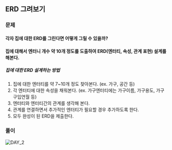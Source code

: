 ## ERD 그려보기

### 문제

#### 각자 집에 대한 ERD를 그린다면 어떻게 그릴 수 있을까?
#### 집에 대해서 엔터니 개수 약 10개 정도를 도출하여 ERD(엔터티, 속성, 관계 표현) 설계를 해본다.

##### 집에 대한 ERD 설계하는 방법
1. 집에 대한 엔터티를 약 7~10개 정도 찾아본다. (ex. 가구, 공간 등)
2. 각 엔터티에 대한 속성을 채워본다. (ex. 가구엔터티에는 가구이름, 가구용도, 가구구입연월 등)
3. 엔터티와 엔터티간의 관계를 생각해 본다.
4. 관계를 연결하면서 추가적인 엔터티가 필요할 경우 추가하도록 한다.
5. 모두 완성이 된 ERD을 제출한다.

### 풀이
![DAY_2](/KakaoTalk_20210706_154828363.jpg)
